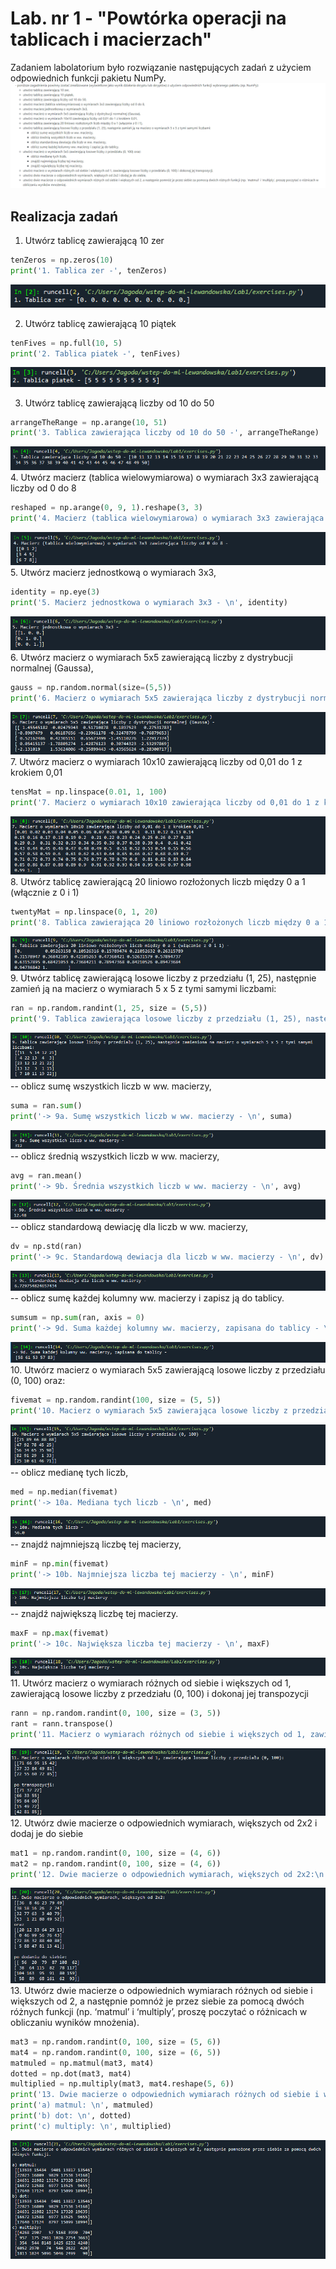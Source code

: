 # Lab. nr 1 - "Powtórka operacji na tablicach i macierzach"

Zadaniem labolatorium było rozwiązanie następujących zadań z użyciem odpowiednich funkcji pakietu NumPy.
![](https://github.com/jagodalewandowska/wstep-do-ml-lewandowska/blob/main/Lab1/screenshots/Screenshot_1.png?raw=true)

## Realizacja zadań
1. Utwórz tablicę zawierającą 10 zer
```python
tenZeros = np.zeros(10)
print('1. Tablica zer -', tenZeros)
```
![](https://github.com/jagodalewandowska/wstep-do-ml-lewandowska/blob/main/Lab1/screenshots/Screenshot_2.png?raw=true)

2. Utwórz tablicę zawierającą 10 piątek
```python
tenFives = np.full(10, 5)
print('2. Tablica piatek -', tenFives)
```
![](https://github.com/jagodalewandowska/wstep-do-ml-lewandowska/blob/main/Lab1/screenshots/Screenshot_3.png?raw=true)

3. Utwórz tablicę zawierającą liczby od 10 do 50
```python
arrangeTheRange = np.arange(10, 51)
print('3. Tablica zawierająca liczby od 10 do 50 -', arrangeTheRange)
```
![](https://github.com/jagodalewandowska/wstep-do-ml-lewandowska/blob/main/Lab1/screenshots/Screenshot_4.png?raw=true)
4. Utwórz macierz (tablica wielowymiarowa) o wymiarach 3x3 zawierającą liczby od 0 do 8
```python
reshaped = np.arange(0, 9, 1).reshape(3, 3)
print('4. Macierz (tablica wielowymiarowa) o wymiarach 3x3 zawierająca liczby od 0 do 8 - \n', reshaped)
```
![](https://github.com/jagodalewandowska/wstep-do-ml-lewandowska/blob/main/Lab1/screenshots/Screenshot_5.png?raw=true)
5. Utwórz macierz jednostkową o wymiarach 3x3,
```python
identity = np.eye(3)
print('5. Macierz jednostkowa o wymiarach 3x3 - \n', identity)
```
![](https://github.com/jagodalewandowska/wstep-do-ml-lewandowska/blob/main/Lab1/screenshots/Screenshot_6.png?raw=true)
6. Utwórz macierz o wymiarach 5x5 zawierającą liczby z dystrybucji normalnej (Gaussa),
```python
gauss = np.random.normal(size=(5,5))
print('6. Macierz o wymiarach 5x5 zawierająca liczby z dystrybucji normalnej (Gaussa) - \n', gauss)
```
![](https://github.com/jagodalewandowska/wstep-do-ml-lewandowska/blob/main/Lab1/screenshots/Screenshot_7.png?raw=true)
7. Utwórz macierz o wymiarach 10x10 zawierającą liczby od 0,01 do 1 z krokiem 0,01
```python
tensMat = np.linspace(0.01, 1, 100)
print('7. Macierz o wymiarach 10x10 zawierająca liczby od 0,01 do 1 z krokiem 0,01 - \n', tensMat)
```
![](https://github.com/jagodalewandowska/wstep-do-ml-lewandowska/blob/main/Lab1/screenshots/Screenshot_8.png?raw=true)
8. Utwórz tablicę zawierającą 20 liniowo rozłożonych liczb między 0 a 1 (włącznie z 0 i 1)
```python
twentyMat = np.linspace(0, 1, 20)
print('8. Tablica zawierająca 20 liniowo rozłożonych liczb między 0 a 1 (włącznie z 0 i 1) - \n', twentyMat)
```
![](https://github.com/jagodalewandowska/wstep-do-ml-lewandowska/blob/main/Lab1/screenshots/Screenshot_9.png?raw=true)
9. Utwórz tablicę zawierającą losowe liczby z przedziału (1, 25), następnie zamień ją na macierz o wymiarach 5 x 5 z tymi samymi liczbami:
```python
ran = np.random.randint(1, 25, size = (5,5))
print('9. Tablica zawierająca losowe liczby z przedziału (1, 25), następnie zamieniona na macierz o wymiarach 5 x 5 z tymi samymi liczbami: \n', ran)
```
![](https://github.com/jagodalewandowska/wstep-do-ml-lewandowska/blob/main/Lab1/screenshots/Screenshot_10.png?raw=true)
-- oblicz sumę wszystkich liczb w ww. macierzy,
```python
suma = ran.sum()
print('-> 9a. Sumę wszystkich liczb w ww. macierzy - \n', suma)
```
![](https://github.com/jagodalewandowska/wstep-do-ml-lewandowska/blob/main/Lab1/screenshots/Screenshot_11.png?raw=true)
-- oblicz średnią wszystkich liczb w ww. macierzy,
```python
avg = ran.mean()
print('-> 9b. Średnia wszystkich liczb w ww. macierzy - \n', avg)
```
![](https://github.com/jagodalewandowska/wstep-do-ml-lewandowska/blob/main/Lab1/screenshots/Screenshot_12.png?raw=true)
-- oblicz standardową dewiację dla liczb w ww. macierzy,
```python
dv = np.std(ran)
print('-> 9c. Standardową dewiacja dla liczb w ww. macierzy - \n', dv)
```
![](https://github.com/jagodalewandowska/wstep-do-ml-lewandowska/blob/main/Lab1/screenshots/Screenshot_13.png?raw=true)
-- oblicz sumę każdej kolumny ww. macierzy i zapisz ją do tablicy.
```python
sumsum = np.sum(ran, axis = 0)
print('-> 9d. Suma każdej kolumny ww. macierzy, zapisana do tablicy - \n', sumsum)
```
![](https://github.com/jagodalewandowska/wstep-do-ml-lewandowska/blob/main/Lab1/screenshots/Screenshot_14.png?raw=true)
10. Utwórz macierz o wymiarach 5x5 zawierającą losowe liczby z przedziału (0, 100) oraz:
```python
fivemat = np.random.randint(100, size = (5, 5))
print('10. Macierz o wymiarach 5x5 zawierająca losowe liczby z przedziału (0, 100)  - \n', fivemat)
```
![](https://github.com/jagodalewandowska/wstep-do-ml-lewandowska/blob/main/Lab1/screenshots/Screenshot_15.png?raw=true)
-- oblicz medianę tych liczb,
```python
med = np.median(fivemat)
print('-> 10a. Mediana tych liczb - \n', med)
```
![](https://github.com/jagodalewandowska/wstep-do-ml-lewandowska/blob/main/Lab1/screenshots/Screenshot_16.png?raw=true)
-- znajdź najmniejszą liczbę tej macierzy,
```python
minF = np.min(fivemat)
print('-> 10b. Najmniejsza liczba tej macierzy - \n', minF)
```
![](https://github.com/jagodalewandowska/wstep-do-ml-lewandowska/blob/main/Lab1/screenshots/Screenshot_17.png?raw=true)
-- znajdź największą liczbę tej macierzy.
```python
maxF = np.max(fivemat)
print('-> 10c. Największa liczba tej macierzy - \n', maxF)
```
![](https://github.com/jagodalewandowska/wstep-do-ml-lewandowska/blob/main/Lab1/screenshots/Screenshot_18.png?raw=true)
11. Utwórz macierz o wymiarach różnych od siebie i większych od 1, zawierającą losowe liczby z przedziału (0, 100) i dokonaj jej transpozycji
```python
rann = np.random.randint(0, 100, size = (3, 5))
rant = rann.transpose()
print('11. Macierz o wymiarach różnych od siebie i większych od 1, zawierająca losowe liczby z przedziału (0, 100): \n', rann, '\n\n po transpozycji: \n', rant)
```
![](https://github.com/jagodalewandowska/wstep-do-ml-lewandowska/blob/main/Lab1/screenshots/Screenshot_19.png?raw=true)
12. Utwórz dwie macierze o odpowiednich wymiarach, większych od 2x2 i dodaj je do siebie
```python
mat1 = np.random.randint(0, 100, size = (4, 6))
mat2 = np.random.randint(0, 100, size = (4, 6))
print('12. Dwie macierze o odpowiednich wymiarach, większych od 2x2:\n', mat1, '\n oraz \n', mat2, '\n\n po dodaniu do siebie: \n', mat1 + mat2)
```
![](https://github.com/jagodalewandowska/wstep-do-ml-lewandowska/blob/main/Lab1/screenshots/Screenshot_20.png?raw=true)
13. Utwórz dwie macierze o odpowiednich wymiarach różnych od siebie i większych od 2, a następnie pomnóż je przez siebie za pomocą dwóch różnych funkcji (np. ‘matmul’ i ‘multiply’, proszę poczytać o różnicach w obliczaniu wyników mnożenia).
```python
mat3 = np.random.randint(0, 100, size = (5, 6))
mat4 = np.random.randint(0, 100, size = (6, 5))
matmuled = np.matmul(mat3, mat4)
dotted = np.dot(mat3, mat4)
multiplied = np.multiply(mat3, mat4.reshape(5, 6))
print('13. Dwie macierze o odpowiednich wymiarach różnych od siebie i większych od 2, następnie pomnożone przez siebie za pomocą dwóch różnych funkcji. \n')
print('a) matmul: \n', matmuled)
print('b) dot: \n', dotted)
print('c) multiply: \n', multiplied)
```
![](https://github.com/jagodalewandowska/wstep-do-ml-lewandowska/blob/main/Lab1/screenshots/Screenshot_21.png?raw=true)